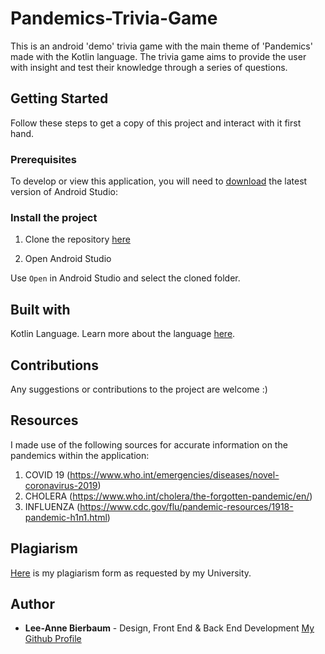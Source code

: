 # Pandemics-Trivia-Game

This is an android 'demo' trivia game with the main theme of 'Pandemics' made with the Kotlin language.
The trivia game aims to provide the user with insight and test their knowledge through a series of questions.

## Getting Started

Follow these steps to get a copy of this project and interact with it first hand.

### Prerequisites

To develop or view this application, you will need to [download](https://developer.android.com/studio) the latest version of Android Studio:


<!--How to make sure that you can view the code-->
### Install the project

1. Clone the repository [here](https://github.com/Lee-AnneBierbaum/Pandemics-Trivia-Game/)


2. Open Android Studio

Use `Open` in Android Studio and select the cloned folder.



## Built with
Kotlin Language.
Learn more about the language [here](https://kotlinlang.org).

## Contributions
Any suggestions or contributions to the project are welcome :)

## Resources
I made use of the following sources for accurate information on the pandemics within the application:
1. COVID 19 (https://www.who.int/emergencies/diseases/novel-coronavirus-2019)
2. CHOLERA (https://www.who.int/cholera/the-forgotten-pandemic/en/)
3. INFLUENZA (https://www.cdc.gov/flu/pandemic-resources/1918-pandemic-h1n1.html)

## Plagiarism
[Here](https://drive.google.com/file/d/11wv-d-pvzl9l7s7JFzL736V0EmhCM0vX/view?usp=sharing) is my plagiarism form as requested by my University.

## Author

* **Lee-Anne Bierbaum** - Design, Front End & Back End Development 
[My Github Profile](https://github.com/Lee-AnneBierbaum/)
